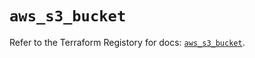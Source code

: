 # `aws_s3_bucket`

Refer to the Terraform Registory for docs: [`aws_s3_bucket`](https://registry.terraform.io/providers/hashicorp/aws/3.76.1/docs/resources/s3_bucket).
